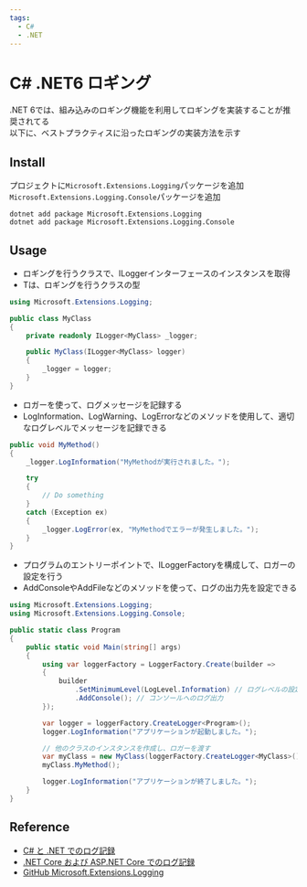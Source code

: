 ```yaml
---
tags:
  - C#
  - .NET
---
```


# C# .NET6 ロギング

.NET 6では、組み込みのロギング機能を利用してロギングを実装することが推奨されてる<br>
以下に、ベストプラクティスに沿ったロギングの実装方法を示す

## Install

プロジェクトに`Microsoft.Extensions.Logging`パッケージを追加
`Microsoft.Extensions.Logging.Console`パッケージを追加
```
dotnet add package Microsoft.Extensions.Logging
dotnet add package Microsoft.Extensions.Logging.Console
```

## Usage

- ロギングを行うクラスで、ILogger<T>インターフェースのインスタンスを取得
- Tは、ロギングを行うクラスの型

```cs
using Microsoft.Extensions.Logging;

public class MyClass
{
    private readonly ILogger<MyClass> _logger;

    public MyClass(ILogger<MyClass> logger)
    {
        _logger = logger;
    }
}
```

- ロガーを使って、ログメッセージを記録する
- LogInformation、LogWarning、LogErrorなどのメソッドを使用して、適切なログレベルでメッセージを記録できる

```cs
public void MyMethod()
{
    _logger.LogInformation("MyMethodが実行されました。");

    try
    {
        // Do something
    }
    catch (Exception ex)
    {
        _logger.LogError(ex, "MyMethodでエラーが発生しました。");
    }
}
```

- プログラムのエントリーポイントで、ILoggerFactoryを構成して、ロガーの設定を行う
- AddConsoleやAddFileなどのメソッドを使って、ログの出力先を設定できる

```cs
using Microsoft.Extensions.Logging;
using Microsoft.Extensions.Logging.Console;

public static class Program
{
    public static void Main(string[] args)
    {
        using var loggerFactory = LoggerFactory.Create(builder =>
        {
            builder
                .SetMinimumLevel(LogLevel.Information) // ログレベルの設定
                .AddConsole(); // コンソールへのログ出力
        });

        var logger = loggerFactory.CreateLogger<Program>();
        logger.LogInformation("アプリケーションが起動しました。");

        // 他のクラスのインスタンスを作成し、ロガーを渡す
        var myClass = new MyClass(loggerFactory.CreateLogger<MyClass>());
        myClass.MyMethod();

        logger.LogInformation("アプリケーションが終了しました。");
    }
}
```

## Reference
- [C# と .NET でのログ記録](https://learn.microsoft.com/ja-jp/dotnet/core/extensions/logging?tabs=command-line)  
- [.NET Core および ASP.NET Core でのログ記録](https://learn.microsoft.com/ja-jp/aspnet/core/fundamentals/logging/?view=aspnetcore-6.0)
- [GitHub Microsoft.Extensions.Logging](https://github.com/dotnet/runtime/tree/main/src/libraries/Microsoft.Extensions.Logging)